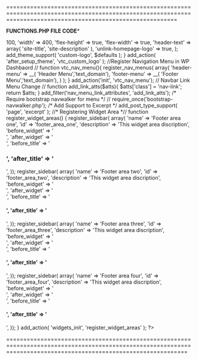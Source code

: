 
==============================================================================================================================================================

****FUNCTIONS.PHP FILE CODE*****

<?php 

// WP Theme Supports (Basic Theme Setup function) //

function vtc_theme_support(){

	add_theme_support('title-tag');

	add_theme_support('post-thumbnails');

	add_image_size('home-featured', 680, 400, array('center', 'center'));
	 
};
add_action('after_theme_setup', 'vtc_theme_support');

add_theme_support( 'post-thumbnails' ); 	

// Custom Logo //

function vtc_custom_logo() {
    $defaults = array(
        'height'               => 100,
        'width'                => 400,
        'flex-height'          => true,
        'flex-width'           => true,
        'header-text'          => array( 'site-title', 'site-description' ),
        'unlink-homepage-logo' => true, 
    );
 
    add_theme_support( 'custom-logo', $defaults );
}
 
add_action( 'after_setup_theme', 'vtc_custom_logo' );

//Register Navigation Menu in WP Dashbaord //

function vtc_nav_menu(){

	register_nav_menus(
     array(
      'header-menu' => __( 'Header Menu','text_domain'),
      'footer-menu' => __( 'Footer Menu','text_domain'),
     )
   );
}

add_action('init', 'vtc_nav_menu');

// Navbar Link Menu Change // 

function add_link_atts($atts){

$atts['class'] = 'nav-link';
return $atts;

}

add_filter('nav_menu_link_attributes', 'add_link_atts');

/* Require bootstrap navwalker for menu */

// require_once('bootstrap-navwalker.php');


/* Add Support to Excerpt */

add_post_type_support( 'page', 'excerpt' );

//* Registering Widget Area *//

function register_widget_areas() {

    register_sidebar( array(
      'name'          => 'Footer area one',
      'id'            => 'footer_area_one',
      'description'   => 'This widget area discription',
      'before_widget' => '<div class="footer-inner-wrap">',
      'after_widget'  => '</div>',
      'before_title'  => '<h3>',
      'after_title'   => '</h3>',
    ));
  
    register_sidebar( array(
      'name'          => 'Footer area two',
      'id'            => 'footer_area_two',
      'description'   => 'This widget area discription',
      'before_widget' => '<div class="contact-det-list"><span><i class="fa fa-map-marker" aria-hidden="true"></i></span>',
      'after_widget'  => '</div>',
      'before_title'  => '<h4>',
      'after_title'   => '</h4>',
    ));

    register_sidebar( array(
        'name'          => 'Footer area three',
        'id'            => 'footer_area_three',
        'description'   => 'This widget area discription',
        'before_widget' => '<div class="contact-det-list"><span><i class="fa fa fa-phone" aria-hidden="true"></i></span>',
        'after_widget'  => '</div>',
        'before_title'  => '<h4>',
        'after_title'   => '</h4>',
      ));

      
      register_sidebar( array(
        'name'          => 'Footer area four',
        'id'            => 'footer_area_four',
        'description'   => 'This widget area discription',
        'before_widget' => '<div class="contact-det-list"><span><i class="fa fa fa-envelope" aria-hidden="true"></i></span>',
        'after_widget'  => '</div>',
        'before_title'  => '<h4>',
        'after_title'   => '</h4>',
      ));
  

  }
  
  add_action( 'widgets_init', 'register_widget_areas' );

?>

=================================================================================================================================================================



